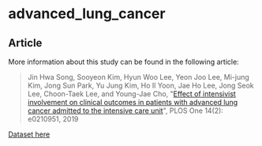 # advanced_lung_cancer

## Article
More information about this study can be found in the following article:

> Jin Hwa Song, Sooyeon Kim, Hyun Woo Lee, Yeon Joo Lee, Mi-jung Kim, Jong Sun Park, Yu Jung Kim, Ho Il Yoon, Jae Ho Lee, Jong Seok Lee, Choon-Taek Lee, and Young-Jae Cho, "[Effect of intensivist involvement on clinical outcomes in patients with advanced lung cancer admitted to the intensive care unit](https://doi.org/10.1371/journal.pone.0210951)", PLOS One 14(2): e0210951, 2019


[Dataset here](https://figshare.com/articles/dataset/Effect_of_intensivist_involvement_on_clinical_outcomes_in_patients_with_advanced_lung_cancer_admitted_to_the_intensive_care_unit/7713893?file=14359469)
